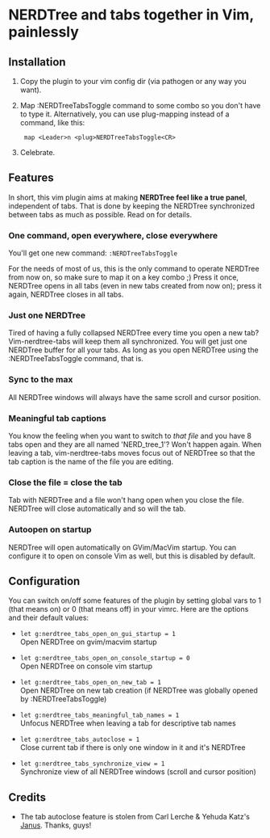 # NERDTree and tabs together in Vim, painlessly

## Installation

1. Copy the plugin to your vim config dir (via pathogen or any way you want).

2. Map :NERDTreeTabsToggle command to some combo so you don't have to type it.
   Alternatively, you can use plug-mapping instead of a command, like this:

        map <Leader>n <plug>NERDTreeTabsToggle<CR>

3. Celebrate.

## Features

In short, this vim plugin aims at making **NERDTree feel like a true panel**,
independent of tabs. That is done by keeping the NERDTree synchronized between
tabs as much as possible. Read on for details.

### One command, open everywhere, close everywhere

You'll get one new command: `:NERDTreeTabsToggle`

For the needs of most of us, this is the only command to operate NERDTree from
now on, so make sure to map it on a key combo ;) Press it once, NERDTree opens
in all tabs (even in new tabs created from now on); press it again, NERDTree
closes in all tabs.

### Just one NERDTree

Tired of having a fully collapsed NERDTree every time you open a new tab?
Vim-nerdtree-tabs will keep them all synchronized. You will get just one
NERDTree buffer for all your tabs. As long as you open NERDTree using the
:NERDTreeTabsToggle command, that is.

### Sync to the max

All NERDTree windows will always have the same scroll and cursor position.

### Meaningful tab captions

You know the feeling when you want to switch to *that file* and you have 8 tabs
open and they are all named 'NERD_tree_1'? Won't happen again. When leaving
a tab, vim-nerdtree-tabs moves focus out of NERDTree so that the tab caption is
the name of the file you are editing.

### Close the file = close the tab

Tab with NERDTree and a file won't hang open when you close the file. NERDTree
will close automatically and so will the tab.

### Autoopen on startup

NERDTree will open automatically on GVim/MacVim startup. You can configure it
to open on console Vim as well, but this is disabled by default.

## Configuration

You can switch on/off some features of the plugin by setting global vars to 1
(that means on) or 0 (that means off) in your vimrc. Here are the options and
their default values:

* `let g:nerdtree_tabs_open_on_gui_startup = 1`  
  Open NERDTree on gvim/macvim startup

* `let g:nerdtree_tabs_open_on_console_startup = 0`  
  Open NERDTree on console vim startup

* `let g:nerdtree_tabs_open_on_new_tab = 1`  
  Open NERDTree on new tab creation (if NERDTree was globally opened by
  :NERDTreeTabsToggle)

* `let g:nerdtree_tabs_meaningful_tab_names = 1`  
  Unfocus NERDTree when leaving a tab for descriptive tab names

* `let g:nerdtree_tabs_autoclose = 1`  
  Close current tab if there is only one window in it and it's NERDTree

* `let g:nerdtree_tabs_synchronize_view = 1`  
  Synchronize view of all NERDTree windows (scroll and cursor position)

## Credits

* The tab autoclose feature is stolen from Carl Lerche & Yehuda Katz's
  [Janus](https://github.com/carlhuda/janus). Thanks, guys!

